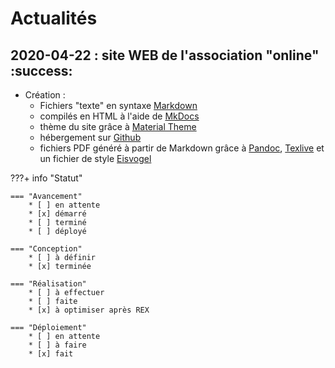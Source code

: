 #  Actualités




## 2020-04-22 : site WEB de l'association "online" :success:

- Création :
    - Fichiers "texte" en syntaxe [Markdown](https://daringfireball.net/projects/markdown/) 
    - compilés en HTML à l'aide de [MkDocs](https://www.mkdocs.org/) 
    - thème du site grâce à [Material Theme](https://squidfunk.github.io/mkdocs-material/) 
    - hébergement sur [Github](https://github.com/olitur/tebim)
    - fichiers PDF généré à partir de Markdown grâce à [Pandoc](https://pandoc.org/), [Texlive](https://www.tug.org/texlive/) et un fichier de style [Eisvogel](https://github.com/Wandmalfarbe/pandoc-latex-template)

???+ info "Statut"

    === "Avancement"
        * [ ] en attente
        * [x] démarré
        * [ ] terminé
        * [ ] déployé

    === "Conception"
        * [ ] à définir
        * [x] terminée

    === "Réalisation"
        * [ ] à effectuer
        * [ ] faite
        * [x] à optimiser après REX

    === "Déploiement"
        * [ ] en attente
        * [ ] à faire
        * [x] fait